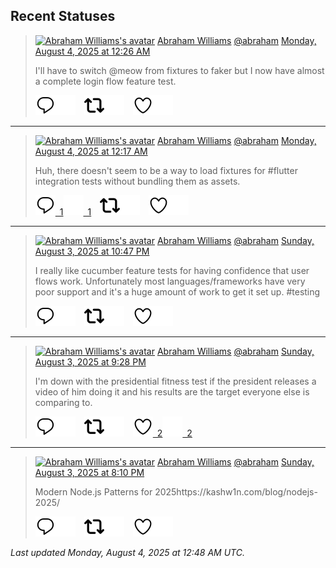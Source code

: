 ## Recent Statuses

> <a href="https://indieweb.social/@abraham"><img alt="Abraham Williams's avatar" src="https://cdn.masto.host/indiewebsocial/accounts/avatars/109/292/540/382/343/163/original/d00f2e03ce9c85b1.jpg" height="24" width="24" ></a> [Abraham Williams](https://indieweb.social/@abraham) [@abraham](https://indieweb.social/@abraham) [Monday, August 4, 2025 at 12:26 AM](https://indieweb.social/@abraham/114967653900603817)
>
> I&#39;ll have to switch @meow from fixtures to faker but I now have almost a complete login flow feature test.
>
> [![Reply](./images/reply_light.svg#gh-light-mode-only "Reply")](https://indieweb.social/@abraham/114967653900603817#gh-light-mode-only)[![Reply](./images/reply.svg#gh-dark-mode-only "Reply")](https://indieweb.social/@abraham/114967653900603817#gh-dark-mode-only)&emsp;[![Boost](./images/retweet_light.svg#gh-light-mode-only "Boost")](https://indieweb.social/@abraham/114967653900603817#gh-light-mode-only)[![Boost](./images/retweet.svg#gh-dark-mode-only "Boost")](https://indieweb.social/@abraham/114967653900603817#gh-dark-mode-only)&emsp;[![Favorite](./images/like_light.svg#gh-light-mode-only "Favorite")](https://indieweb.social/@abraham/114967653900603817#gh-light-mode-only)[![Favorite](./images/like.svg#gh-dark-mode-only "Favorite")](https://indieweb.social/@abraham/114967653900603817#gh-dark-mode-only)


---

> <a href="https://indieweb.social/@abraham"><img alt="Abraham Williams's avatar" src="https://cdn.masto.host/indiewebsocial/accounts/avatars/109/292/540/382/343/163/original/d00f2e03ce9c85b1.jpg" height="24" width="24" ></a> [Abraham Williams](https://indieweb.social/@abraham) [@abraham](https://indieweb.social/@abraham) [Monday, August 4, 2025 at 12:17 AM](https://indieweb.social/@abraham/114967621067265681)
>
> Huh, there doesn&#39;t seem to be a way to load fixtures for #flutter integration tests without bundling them as assets.
>
> [![Reply](./images/reply_light.svg#gh-light-mode-only "Reply")&ensp;1](https://indieweb.social/@abraham/114967621067265681#gh-light-mode-only)[![Reply](./images/reply.svg#gh-dark-mode-only "Reply")&ensp;1](https://indieweb.social/@abraham/114967621067265681#gh-dark-mode-only)&emsp;[![Boost](./images/retweet_light.svg#gh-light-mode-only "Boost")](https://indieweb.social/@abraham/114967621067265681#gh-light-mode-only)[![Boost](./images/retweet.svg#gh-dark-mode-only "Boost")](https://indieweb.social/@abraham/114967621067265681#gh-dark-mode-only)&emsp;[![Favorite](./images/like_light.svg#gh-light-mode-only "Favorite")](https://indieweb.social/@abraham/114967621067265681#gh-light-mode-only)[![Favorite](./images/like.svg#gh-dark-mode-only "Favorite")](https://indieweb.social/@abraham/114967621067265681#gh-dark-mode-only)


---

> <a href="https://indieweb.social/@abraham"><img alt="Abraham Williams's avatar" src="https://cdn.masto.host/indiewebsocial/accounts/avatars/109/292/540/382/343/163/original/d00f2e03ce9c85b1.jpg" height="24" width="24" ></a> [Abraham Williams](https://indieweb.social/@abraham) [@abraham](https://indieweb.social/@abraham) [Sunday, August 3, 2025 at 10:47 PM](https://indieweb.social/@abraham/114967266780163360)
>
> I really like cucumber feature tests for having confidence that user flows work. Unfortunately most languages/frameworks have very poor support and it&#39;s a huge amount of work to get it set up. #testing
>
> [![Reply](./images/reply_light.svg#gh-light-mode-only "Reply")](https://indieweb.social/@abraham/114967266780163360#gh-light-mode-only)[![Reply](./images/reply.svg#gh-dark-mode-only "Reply")](https://indieweb.social/@abraham/114967266780163360#gh-dark-mode-only)&emsp;[![Boost](./images/retweet_light.svg#gh-light-mode-only "Boost")](https://indieweb.social/@abraham/114967266780163360#gh-light-mode-only)[![Boost](./images/retweet.svg#gh-dark-mode-only "Boost")](https://indieweb.social/@abraham/114967266780163360#gh-dark-mode-only)&emsp;[![Favorite](./images/like_light.svg#gh-light-mode-only "Favorite")](https://indieweb.social/@abraham/114967266780163360#gh-light-mode-only)[![Favorite](./images/like.svg#gh-dark-mode-only "Favorite")](https://indieweb.social/@abraham/114967266780163360#gh-dark-mode-only)


---

> <a href="https://indieweb.social/@abraham"><img alt="Abraham Williams's avatar" src="https://cdn.masto.host/indiewebsocial/accounts/avatars/109/292/540/382/343/163/original/d00f2e03ce9c85b1.jpg" height="24" width="24" ></a> [Abraham Williams](https://indieweb.social/@abraham) [@abraham](https://indieweb.social/@abraham) [Sunday, August 3, 2025 at 9:28 PM](https://indieweb.social/@abraham/114966956426928489)
>
> I&#39;m down with the presidential fitness test if the president releases a video of him doing it and his results are the target everyone else is comparing to.
>
> [![Reply](./images/reply_light.svg#gh-light-mode-only "Reply")](https://indieweb.social/@abraham/114966956426928489#gh-light-mode-only)[![Reply](./images/reply.svg#gh-dark-mode-only "Reply")](https://indieweb.social/@abraham/114966956426928489#gh-dark-mode-only)&emsp;[![Boost](./images/retweet_light.svg#gh-light-mode-only "Boost")](https://indieweb.social/@abraham/114966956426928489#gh-light-mode-only)[![Boost](./images/retweet.svg#gh-dark-mode-only "Boost")](https://indieweb.social/@abraham/114966956426928489#gh-dark-mode-only)&emsp;[![Favorite](./images/like_light.svg#gh-light-mode-only "Favorite")&ensp;2](https://indieweb.social/@abraham/114966956426928489#gh-light-mode-only)[![Favorite](./images/like.svg#gh-dark-mode-only "Favorite")&ensp;2](https://indieweb.social/@abraham/114966956426928489#gh-dark-mode-only)


---

> <a href="https://indieweb.social/@abraham"><img alt="Abraham Williams's avatar" src="https://cdn.masto.host/indiewebsocial/accounts/avatars/109/292/540/382/343/163/original/d00f2e03ce9c85b1.jpg" height="24" width="24" ></a> [Abraham Williams](https://indieweb.social/@abraham) [@abraham](https://indieweb.social/@abraham) [Sunday, August 3, 2025 at 8:10 PM](https://indieweb.social/@abraham/114966646710272756)
>
> Modern Node.js Patterns for 2025https://kashw1n.com/blog/nodejs-2025/
>
> [![Reply](./images/reply_light.svg#gh-light-mode-only "Reply")](https://indieweb.social/@abraham/114966646710272756#gh-light-mode-only)[![Reply](./images/reply.svg#gh-dark-mode-only "Reply")](https://indieweb.social/@abraham/114966646710272756#gh-dark-mode-only)&emsp;[![Boost](./images/retweet_light.svg#gh-light-mode-only "Boost")](https://indieweb.social/@abraham/114966646710272756#gh-light-mode-only)[![Boost](./images/retweet.svg#gh-dark-mode-only "Boost")](https://indieweb.social/@abraham/114966646710272756#gh-dark-mode-only)&emsp;[![Favorite](./images/like_light.svg#gh-light-mode-only "Favorite")](https://indieweb.social/@abraham/114966646710272756#gh-light-mode-only)[![Favorite](./images/like.svg#gh-dark-mode-only "Favorite")](https://indieweb.social/@abraham/114966646710272756#gh-dark-mode-only)


_Last updated Monday, August 4, 2025 at 12:48 AM UTC._
